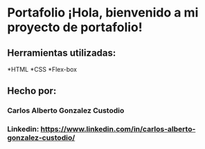 # Portafolio ¡Hola, bienvenido a mi proyecto de portafolio!

## Herramientas utilizadas:

  *HTML
  *CSS
  *Flex-box

## Hecho por:

### Carlos Alberto Gonzalez Custodio

### Linkedin: https://www.linkedin.com/in/carlos-alberto-gonzalez-custodio/
